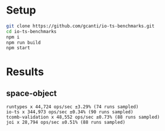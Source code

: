# Setup

```sh
git clone https://github.com/gcanti/io-ts-benchmarks.git
cd io-ts-benchmarks
npm i
npm run build
npm start
```

# Results

## space-object

```
runtypes x 44,724 ops/sec ±3.29% (74 runs sampled)
io-ts x 344,973 ops/sec ±0.34% (90 runs sampled)
tcomb-validation x 48,552 ops/sec ±0.73% (88 runs sampled)
joi x 28,794 ops/sec ±0.51% (88 runs sampled)
```
